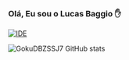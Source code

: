 ### Olá, Eu sou o Lucas Baggio ✋

[![IDE](https://img.shields.io/badge/Visual_Studio_Code-0078D4?style=for-the-badge&logo=visual%20studio%20code&logoColor=white)](https://code.visualstudio.com)

![GokuDBZSSJ7 GitHub stats](https://github-readme-stats.vercel.app/api?username=gokudbzssj7&show_icons=true&theme=radical)
